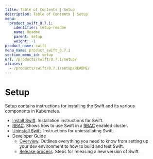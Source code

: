 ```yaml
---
title: Table of Contents | Setup
description: Table of Contents | Setup
menu:
  product_swift_0.7.1:
    identifier: setup-readme
    name: Readme
    parent: setup
    weight: -1
product_name: swift
menu_name: product_swift_0.7.1
section_menu_id: setup
url: /products/swift/0.7.1/setup/
aliases:
  - /products/swift/0.7.1/setup/README/
---
```


# Setup

Setup contains instructions for installing the Swift and its various components in Kubernetes.

- [Install Swift](/docs/setup/install.md). Installation instructions for Swift.
- [RBAC](/docs/setup/rbac.md). Shows how to use Swift in a [RBAC](https://kubernetes.io/docs/admin/authorization/rbac/) enabled cluster.
- [Uninstall Swift](/docs/setup/uninstall.md). Instructions for uninstallating Swift.
- Developer Guide
  - [Overview](/docs/setup/developer-guide/overview.md). Outlines everything you need to know from setting up your dev environment to how to build and test Swift.
  - [Release process](/docs/setup/developer-guide/release.md). Steps for releasing a new version of Swift.
